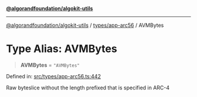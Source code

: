 [**@algorandfoundation/algokit-utils**](../../../README.md)

***

[@algorandfoundation/algokit-utils](../../../README.md) / [types/app-arc56](../README.md) / AVMBytes

# Type Alias: AVMBytes

> **AVMBytes** = `"AVMBytes"`

Defined in: [src/types/app-arc56.ts:442](https://github.com/algorandfoundation/algokit-utils-ts/blob/main/src/types/app-arc56.ts#L442)

Raw byteslice without the length prefixed that is specified in ARC-4
